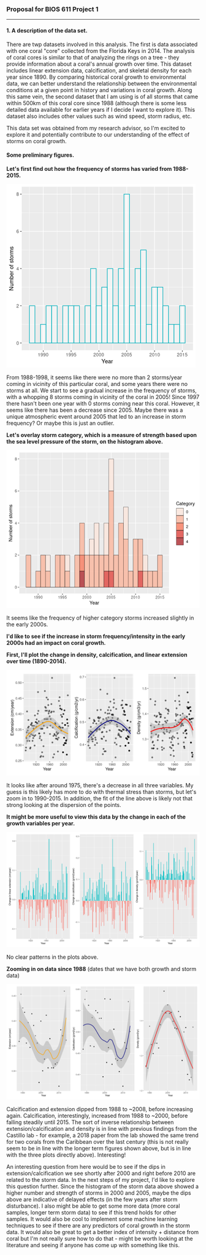 

### Proposal for BIOS 611 Project 1

______

#### 1. A description of the data set.

There are twp datasets involved in this analysis. The first is data associated with one coral "core" collected from the Florida Keys in 2014. The analysis of coral cores is similar to that of analyzing the rings on a tree - they provide information about a coral's annual growth over time. This dataset includes linear extension data, calcification, and skeletal density for each year since 1890. By comparing historical coral growth to environmental data, we can better understand the relationship between the environmental conditions at a given point in history and variations in coral growth. Along this same vein, the second dataset that I am using is of all storms that came within 500km of this coral core since 1988 (although there is some less detailed data available for earlier years if I decide I want to explore it). This dataset also includes other values such as wind speed, storm radius, etc.

This data set was obtained from my research advisor, so I'm excited to explore it and potentially contribute to our understanding of the effect of storms on coral growth.



#### Some preliminary figures.

**Let's first find out how the frequency of storms has varied from 1988-2015.**

![storms_frequency](assets/storms_frequency.png)

From 1988-1998, it seems like there were no more than 2 storms/year coming in vicinity of this particular coral, and some years there were no storms at all. We start to see a gradual increase in the frequency of storms, with a whopping 8 storms coming in vicinity of the coral in 2005! Since 1997 there hasn't been one year with 0 storms coming near this coral. However, it seems like there has been a decrease since 2005. Maybe there was a unique atmospheric event around 2005 that led to an increase in storm frequency? Or maybe this is just an outlier.

**Let's overlay storm category, which is a measure of strength based upon the sea level pressure of the storm, on the histogram above.**

![storms_frequency_category](assets/storms_frequency_category.png)

It seems like the frequency of higher category storms increased slightly in the early 2000s. 



**I'd like to see if the increase in storm frequency/intensity in the early 2000s had an impact on coral growth.**

**First, I'll plot the change in density, calcification, and linear extension over time (1890-2014).**

![annualgrowth_compiled](assets/annualgrowth_compiled.png)

It looks like after around 1975, there's a decrease in all three variables. My guess is this likely has more to do with thermal stress than storms, but let's zoom in to 1990-2015. In addition, the fit of the line above is likely not that strong looking at the dispersion of the points.



**It might be more useful to view this data by the change in each of the growth variables per year.**

![annualchange_compiled](assets/annualchange_compiled.png)

No clear patterns in the plots above.

**Zooming in on data since 1988** (dates that we have both growth and storm data)

![annualgrowth_since1988_compiled](assets/annualgrowth_since1988_compiled.png)



Calcification and extension dipped from 1988 to ~2008, before increasing again. Calcification, interestingly, increased from 1988 to ~2000, before falling steadily until 2015. The sort of inverse relationship between extension/calcification and density is in line with previous findings from the Castillo lab - for example, a 2018 paper from the lab showed the same trend for two corals from the Caribbean over the last century (this is not really seem to be in line with the longer term figures shown above, but is in line with the three plots directly above). Interesting! 

An interesting question from here would be to see if the dips in extension/calcification we see shortly after 2000 and right before 2010 are related to the storm data. In the next steps of my project, I'd like to explore this question further. Since the histogram of the storm data above showed a higher number and strength of storms in 2000 and 2005, maybe the dips above are indicative of delayed effects (in the few years after storm disturbance). I also might be able to get some more data (more coral samples, longer term storm data) to see if this trend holds for other samples. It would also be cool to implement some machine learning techniques to see if there are any predictors of coral growth in the storm data. It would also be great to get a better index of intensity + distance from coral but I'm not really sure how to do that - might be worth looking at the literature and seeing if anyone has come up with something like this.

